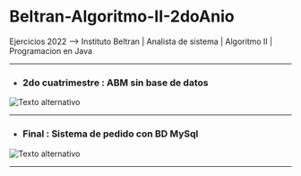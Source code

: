 # Beltran-Algoritmo-II-2doAnio
Ejercicios  2022 --> Instituto Beltran |  Analista de sistema |  Algoritmo II | Programacion en Java
***
> 
 - ### 2do cuatrimestre : ABM sin base de datos ###
 ![Texto alternativo](https://raw.githubusercontent.com/gomezfernando1995/I.Beltran-2doAnio-Algoritmo2-Java-2022/main/2do%20Cuatri/java_ABM_sinBD/muestra.png)
***

 - ### Final : Sistema de pedido con BD MySql ###
 ![Texto alternativo](https://github.com/gomezfernando1995/I.Beltran-2doAnio-Algoritmo2-Java-2022/blob/main/Final/BurgerChin-Final/src/img/burgerchin.png?raw=true)
***
